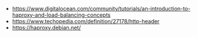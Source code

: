 - https://www.digitalocean.com/community/tutorials/an-introduction-to-haproxy-and-load-balancing-concepts
- https://www.techopedia.com/definition/27178/http-header
- https://haproxy.debian.net/

